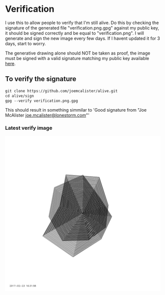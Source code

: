 # Verification
I use this to allow people to verify that I'm still alive. Do this by checking the signature of the generated file "verification.png.gpg" against my public key, it should be signed correctly and be equal to "verification.png". I will generate and sign the new image every few days. If I havent updated it for 3 days, start to worry.

The generative drawing alone should NOT be taken as proof, the image must be signed with a valid signature matching my public key available [here](https://keybase.io/portablestorm/key.asc).

## To verify the signature
```Shell
git clone https://github.com/joemcalister/alive.git
cd alive/sign
gpg --verify verification.png.gpg
```
This should result in something simmilar to 'Good signature from "Joe McAlister <joe.mcalister@lonestorm.com>"'

### Latest verify image
![Verify Image](/sign/verification.png?raw=true "Verification Image")